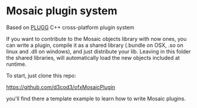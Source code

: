 # Mosaic plugin system

Based on [PLUGG](http://pugg.sourceforge.net/) C++ cross-platform plugin system

If you want to contribute to the Mosaic objects library with now ones, you can write a plugin, compile it as a shared library (.bundle on OSX, .so on linux and .dll on windows), and just distribute your lib.
Leaving in this folder the shared libraries, will automatically load the new objects included at runtime.

To start, just clone this repo:

https://github.com/d3cod3/ofxMosaicPlugin

you'll find there a template example to learn how to write Mosaic plugins.

